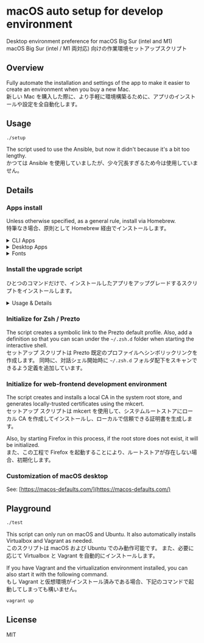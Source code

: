 # macOS auto setup for develop environment

Desktop environment preference for macOS Big Sur (intel and M1)  
macOS Big Sur (intel / M1 両対応) 向けの作業環境セットアップスクリプト

## Overview

Fully automate the installation and settings of the app to make it easier to create an environment when you buy a new Mac.  
新しい Mac を購入した際に、より手軽に環境構築るために、アプリのインストールや設定を全自動化します。

## Usage

```sh
./setup
```

The script used to use the Ansible, but now it didn't because it's a bit too lengthy.  
かつては Ansible を使用していましたが、少々冗長すぎるため今は使用していません。

## Details

### Apps install

Unless otherwise specified, as a general rule, install via Homebrew.  
特筆なき場合、原則として Homebrew 経由でインストールします。

<!-- markdownlint-disable MD024 -->
<!-- markdownlint-disable MD033 -->
<details><summary>CLI Apps</summary>

| note | description          |
| :--: | :------------------- |
| `-M` | without M1 Processor |

#### Audio

- [FFmpeg](https://www.ffmpeg.org)

#### Development

- [AdoptOpenJDK](https://adoptopenjdk.net)
- [AnyEnv](https://anyenv.github.io) (via GitHub)
  - [nodenv](https://github.com/nodenv/nodenv) (via AnyEnv)
    - [Node.js](https://nodejs.org/) (via Nodenv)
      - v12 LTS Erbium
      - v14 LTS Fermium
      - v15 LTS
  - plugin: [anyenv-update](https://github.com/znz/anyenv-update) (via GitHub)
- [GCC: the GNU Compiler Collection](https://gcc.gnu.org)
- [jq](https://stedolan.github.io/jq/)
- [Microsoft .NET Core Runtime](https://dotnet.microsoft.com/download#macos)
- [Vim](https://www.vim.org)

#### Documentation

- [Graphviz](https://graphviz.org)
- [mdp](https://github.com/visit1985/mdp)

#### Files management

- [broot](https://dystroy.org/broot/)
- [p7zip](https://sourceforge.net/projects/p7zip/)
- [rename](http://plasmasturm.org/code/rename/)
- [rsync](https://rsync.samba.org)

#### Testing

- [mkcert](https://mkcert.dev/)
- [Mozilla Network Security Services](https://developer.mozilla.org/en-US/docs/Mozilla/Projects/NSS)
- [ngrok](https://ngrok.com)
- [Microsoft PICT](https://jaccz.github.io/pairwise/)

#### Version control system

- `(-M)` [act](https://github.com/nektos/act)
- [Git](https://git-scm.com)
- [Gist](http://defunkt.io/gist/)
- [Git Large File Storage](https://git-lfs.github.com)
- [GitHub Hub](https://hub.github.com)
- [Apache Subversion](https://subversion.apache.org)

#### Remote

- [inetutils: GNU network utilities](https://www.gnu.org/software/inetutils/)
- [GNU wget](https://www.gnu.org/software/wget/)

#### Shell

- [Microsoft PowerShell](https://microsoft.com/PowerShell)
- [Prezto](https://github.com/sorin-ionescu/prezto) (via GitHub)
- [The Fuck](https://github.com/nvbn/thefuck)
- [zsh-completions](https://github.com/zsh-users/zsh-completions)

#### Signature

- [GnuPG: The GNU Privacy Guard](https://gnupg.org)
- [PINEntry for Mac](https://github.com/GPGTools/pinentry)
- [Unbound](https://www.nlnetlabs.nl/projects/unbound/)

#### Virtualizations

- [Vagrant](https://www.vagrantup.com)
  - plugins (via Vagrant)
    - [Vagrant Parallels Provider](https://parallels.github.io/vagrant-parallels/)
    - [vagrant-vbguest](https://github.com/dotless-de/vagrant-vbguest)

#### Web browsers

- [links](http://links.twibright.com)

#### Others

- [Proctools: pgrep, pkill and pfind for Darwin](http://proctools.sourceforge.net)
- [Mackup](https://github.com/lra/mackup)
- [mas-cli](https://github.com/mas-cli/mas)
- [Nyancat CLI](http://nyancat.dakko.us)

</details>
<!-- markdownlint-enable MD033 -->

<!-- markdownlint-disable MD033 -->
<details><summary>Desktop Apps</summary>

Apps that exist in the Mac App Store are temporarily not installed by this script. It's because the installation is unstable and very slow.  
Mac App Store からインストール可能なアプリは、このスクリプトでは暫定的にインストールしないようにしています。インストールが不安定かつ非常に低速となるためです。

| note | description          |
| :--: | :------------------- |
| `-M` | without M1 Processor |

#### Audio & Broadcasting

- [Rogue Amoeba Audio Hijack](https://rogueamoeba.com/audiohijack/)
- [Rogue Amoeba Loopback](https://rogueamoeba.com/loopback/)
- `(-M)` [OBS Studio](https://obsproject.com/)
  - The stable version can't capture the screen correctly with Apple M1.
- [VLC Player](https://obsproject.com/)

#### Cloud storages

- [Adobe Creative Cloud](https://www.adobe.com/creativecloud.html)
- [Dropbox](https://www.dropbox.com/)
- [OmniPresence](https://www.omnigroup.com/more)

#### Development

- [Android Studio](https://developer.android.com/studio)
- [GitHub Atom Editor](https://atom.io)
- [Sublime Text](https://www.sublimetext.com)
- [Unity Hub](https://unity3d.com/)
- [Visual Studio Code](https://code.visualstudio.com)

#### Devices

- [Canon Satera MF Printer driver](https://cweb.canon.jp/satera/mfp/)
- [Drobo Dashboard](https://www.drobo.com/)
- `(-M)` [HapticKey](https://github.com/niw/HapticKey)
- [logicool G Hub](https://gaming.logicool.co.jp/ja-jp/innovation/g-hub.html)

#### Games

- [Minecraft Java Edition](https://www.minecraft.net/)
- [Steam](https://store.steampowered.com/)
- [Stepmania](https://www.stepmania.com)

#### Memos

- [Boost Note](https://boostnote.io)
- [Grammarly](https://www.grammarly.com)
- [Notion](https://www.notion.so/)

#### Messaging

- [Discord Public Test Build](https://discord.com)
- [Mattermost / with CLI tools](https://mattermost.com)
- [Keybase](https://keybase.io)
- [Microsoft Skype](https://www.skype.com/)
- [Zoom](https://zoom.us)

#### Remote

- [Real VNC Viewer](https://www.realvnc.com/en/connect/download/viewer/)

#### Terminal

- [terminal-notifier](https://github.com/julienXX/terminal-notifier)

#### Virtualizations

- `(-M)` [Docker Desktop](https://www.docker.com/products/docker-desktop)
- `(-M)` [Parallels Desktop](https://www.parallels.com/)
- `(-M)` [Oracle VM Virtualbox + Extension Pack](https://www.virtualbox.org)

#### Web browsers

- [Google Chrome](https://www.google.com/intl/ja_jp/chrome/)
- [Mozilla Firefox](https://www.mozilla.org/ja/firefox/new/)

</details>
<!-- markdownlint-enable MD033 -->

<!-- markdownlint-disable MD033 -->
<details><summary>Fonts</summary>

- [白源: HackGen Nerd](https://github.com/yuru7/HackGen)
- [Lato](https://fonts.google.com/specimen/Lato)

</details>
<!-- markdownlint-enable MD033 -->
<!-- markdownlint-enable MD024 -->

### Install the upgrade script

ひとつのコマンドだけで、インストールしたアプリをアップグレードするスクリプトをインストールします。

<!-- markdownlint-disable MD024 -->
<!-- markdownlint-disable MD033 -->
<details><summary>Usage & Details</summary>

```sh
~/bin/update
```

- Upgrade the apps installed via the Homebrew.
- Upgrade the plugins of Vagrant.
- Upgrade the Prezto.
- Upgrade the Anyenv / Nodenv / Node.js.

</details>
<!-- markdownlint-enable MD033 -->
<!-- markdownlint-enable MD024 -->

### Initialize for Zsh / Prezto

The script creates a symbolic link to the Prezto default profile.
Also, add a definition so that you can scan under the `~/.zsh.d` folder when starting the interactive shell.  
セットアップ スクリプトは Prezto 既定のプロファイルへシンボリックリンクを作成します。
同時に、対話シェル開始時に `~/.zsh.d` フォルダ配下をスキャンできるよう定義を追加しています。

### Initialize for web-frontend development environment

The script creates and installs a local CA in the system root store, and generates locally-trusted certificates using the mkcert.  
セットアップ スクリプトは mkcert を使用して、システムルートストアにローカル CA を作成してインストールし、ローカルで信頼できる証明書を生成します。

Also, by starting Firefox in this process, if the root store does not exist, it will be initialized.  
また、この工程で Firefox を起動することにより、ルートストアが存在しない場合、初期化します。

### Customization of macOS desktop

See: [https://macos-defaults.com/](https://macos-defaults.com/)

## Playground

```sh
./test
```

This script can only run on macOS and Ubuntu.
It also automatically installs Virtualbox and Vagrant as needed.  
このスクリプトは macOS および Ubuntu でのみ動作可能です。
また、必要に応じて Virtualbox と Vagrant を自動的にインストールします。

If you have Vagrant and the virtualization environment installed, you can also start it with the following command.  
もし Vagrant と仮想環境がインストール済みである場合、下記のコマンドで起動してしまっても構いません。

```sh
vagrant up
```

## License

MIT
